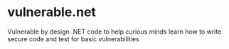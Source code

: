 # vulnerable.net
Vulnerable by design .NET code to help curious minds learn how to write secure code and test for basic vulnerabilities

